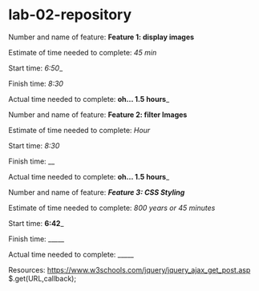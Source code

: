 # lab-02-repository

Number and name of feature: ____Feature 1: display images____

Estimate of time needed to complete: _45 min_

Start time: _6:50__

Finish time: _8:30_

Actual time needed to complete: __oh... 1.5 hours___




Number and name of feature: ____Feature 2: filter Images____

Estimate of time needed to complete: _Hour_

Start time: _8:30_

Finish time: __

Actual time needed to complete: __oh... 1.5 hours___


Number and name of feature: ___Feature 3: CSS Styling___

Estimate of time needed to complete: _800 years or 45 minutes_

Start time: __6:42___

Finish time: _____

Actual time needed to complete: _____


Resources:
https://www.w3schools.com/jquery/jquery_ajax_get_post.asp
  $.get(URL,callback);
    
